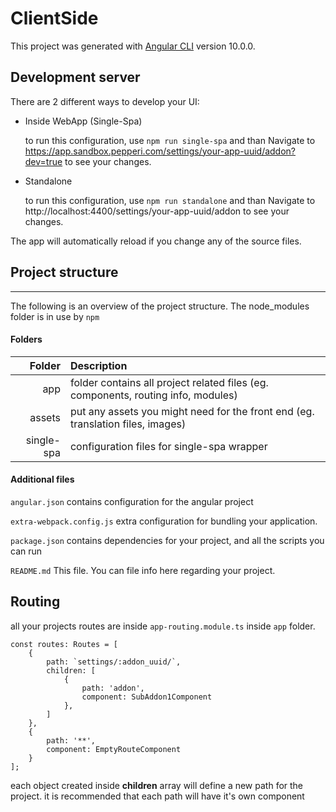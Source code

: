 # ClientSide

This project was generated with [Angular CLI](https://github.com/angular/angular-cli) version 10.0.0.

## Development server
There are 2 different ways to develop your UI:

- Inside WebApp (Single-Spa)

    to run this configuration, use `npm run single-spa` and than Navigate to https://app.sandbox.pepperi.com/settings/your-app-uuid/addon?dev=true to see your changes.
- Standalone

    to run this configuration, use `npm run standalone` and than Navigate to http://localhost:4400/settings/your-app-uuid/addon to see your changes.

The app will automatically reload if you change any of the source files.

## Project structure
---
The following is an overview of the project structure. 
The node_modules folder is in use by `npm`

#### Folders
|Folder | Description |
| ---:  | :---       |
| app | folder contains all project related files (eg. components, routing info, modules) |
| assets | put any assets you might need for the front end (eg. translation files, images) |
| single-spa | configuration files for single-spa wrapper |

#### Additional files
`angular.json` contains configuration for the angular project

`extra-webpack.config.js` extra configuration for bundling your application. 

`package.json` contains dependencies for your project, and all the scripts you can run

`README.md` This file. You can file info here regarding your project.

## Routing
all your projects routes are inside `app-routing.module.ts` inside `app` folder.
```
const routes: Routes = [
    {
        path: `settings/:addon_uuid/`,
        children: [
            {
                path: 'addon',
                component: SubAddon1Component
            },
        ]
    },
    {
        path: '**',
        component: EmptyRouteComponent
    }
];
```
each object created inside **children** array will define a new path for the project. 
it is recommended that each path will have it's own component
